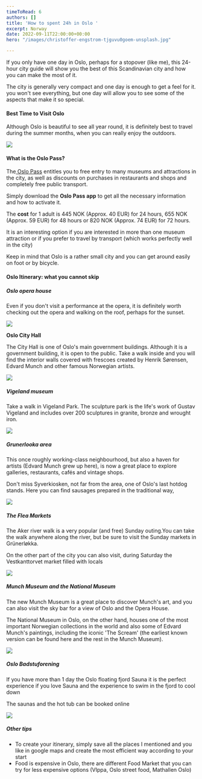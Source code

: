 ```yaml
---
timeToRead: 6
authors: []
title: 'How to spent 24h in Oslo '
excerpt: Norway
date: 2022-09-11T22:00:00+00:00
hero: "/images/christoffer-engstrom-tjguvu0goem-unsplash.jpg"

---
```

If you only have one day in Oslo, perhaps for a stopover (like me), this 24-hour city guide will show you the best of this Scandinavian city and how you can make the most of it.

The city is generally very compact and one day is enough to get a feel for it. you won't see everything, but one day will allow you to see some of the aspects that make it so special.

#### Best Time to Visit Oslo

Although Oslo is beautiful to see all year round, it is definitely best to travel during the summer months, when you can really enjoy the outdoors.

![](/images/arsene-m-ovrejorde-bovgw4div6u-unsplash.jpg)

#### What is the Oslo Pass?

The[ Oslo Pass](https://book.visitoslo.com/en/oslopass) entitles you to free entry to many museums and attractions in the city, as well as discounts on purchases in restaurants and shops and completely free public transport. 

Simply download the **Oslo Pass app** to get all the necessary information and how to activate it.

The **cost** for 1 adult is 445 NOK (Approx. 40 EUR) for 24 hours, 655 NOK (Approx. 59 EUR) for 48 hours or 820 NOK (Approx. 74 EUR) for 72 hours. 

It is an interesting option if you are interested in more than one museum attraction or if you prefer to travel by transport (which works perfectly well in the city) 

Keep in mind that Oslo is a rather small city and you can get around easily on foot or by bicycle.

#### Oslo Itinerary: what you cannot skip

##### Oslo opera house 

Even if you don't visit a performance at the opera, it is definitely worth checking out the opera and walking on the roof, perhaps for the sunset.

![](/images/gunnar-ridderstrom-lu2ohm08mtu-unsplash.jpg)

**Oslo City Hall**

The City Hall is one of Oslo's main government buildings. Although it is a government building, it is open to the public. Take a walk inside and you will find the interior walls covered with frescoes created by Henrik Sørensen, Edvard Munch and other famous Norwegian artists. 

![](/images/pavol-svantner-blkra6nlkxk-unsplash.jpg)

##### Vigeland museum 

Take a walk in Vigeland Park. The sculpture park is the life's work of Gustav Vigeland and includes over 200 sculptures in granite, bronze and wrought iron.

![](/images/whatsapp-image-2022-09-12-at-14-34-52.jpeg)

##### Grunerlooka area

This once roughly working-class neighbourhood, but also a haven for artists (Edvard Munch grew up here), is now a great place to explore galleries, restaurants, cafés and vintage shops.

Don't miss Syverkiosken, not far from the area, one of Oslo's last hotdog stands. Here you can find sausages prepared in the traditional way,

![](/images/whatsapp-image-2022-09-12-at-14-46-46.jpeg)

##### The Flea Markets 

The Aker river walk is a very popular (and free) Sunday outing.You can take the walk anywhere along the river, but be sure to visit the Sunday markets in Grünerløkka.

On the other part of the city you can also visit, during Saturday the Vestkanttorvet market filled with locals

![](/images/charisse-kenion-9t0hl9ro3zg-unsplash.jpg)

##### Munch Museum and the National Museum 

The new Munch Museum is a great place to discover Munch's art, and you can also visit the sky bar for a view of Oslo and the Opera House.

The National Museum in Oslo, on the other hand, houses one of the most important Norwegian collections in the world and also some of Edvard Munch's paintings, including the iconic 'The Scream' (the earliest known version can be found here and the rest in the Munch Museum).

![](/images/jack-white-ythurvv3aoi-unsplash.jpg)

##### Oslo Badstuforening 

If you have more than 1 day the Oslo floating fjord Sauna it is the perfect experience if you love Sauna and the experience to swim in the fjord to cool down

The saunas and the hot tub can be booked online

![](/images/anne-nygard-fqdayrxjkko-unsplash.jpg)

##### Other tips

* To create your itinerary, simply save all the places I mentioned and you like in google maps and create the most efficient way according to your start 
* Food is expensive in Oslo, there are different Food Market that you can try for less expensive options (VIppa, Oslo street food, Mathallen Oslo)